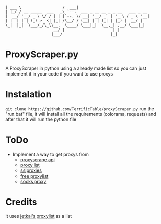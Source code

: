 ``` _____                    _____                                
| ___ \                  /  ___|                               
| |_/ / __ _____  ___   _\ `--.  ___ _ __ __ _ _ __   ___ _ __ 
|  __/ '__/ _ \ \/ / | | |`--. \/ __| '__/ _` | '_ \ / _ \ '__|
| |  | | | (_) >  <| |_| /\__/ / (__| | | (_| | |_) |  __/ |   
\_|  |_|  \___/_/\_\\__,  \____/ \___|_|  \__,_| .__/ \___|_|   
                     __/ |                     | |              
                    |___/                     |_|
```
# ProxyScraper.py
A ProxyScraper in python using  a already made list so you can just implement it in your code if you want to use proxys

# Instalation
```git clone https://github.com/TerrificTable/proxyScraper.py```
run the "run.bat" file, it will install all the requirements (colorama, requests) and after that it will run the python file

# ToDo
  - Implement a way to get proxys from 
    - [proxyscrape api](https://api.proxyscrape.com/?request=getproxies&proxytype=https)
    - [proxy list](https://www.proxy-list.download/api/v1/get?type=http&anon=elite)
    - [sslproxies](http://sslproxies.org)
    - [free proxylist](http://free-proxy-list.net)
    - [socks proxy](http://socks-proxy.net)

# Credits
it uses [jetkai's proxylist](https://github.com/jetkai/proxy-list) as a list
